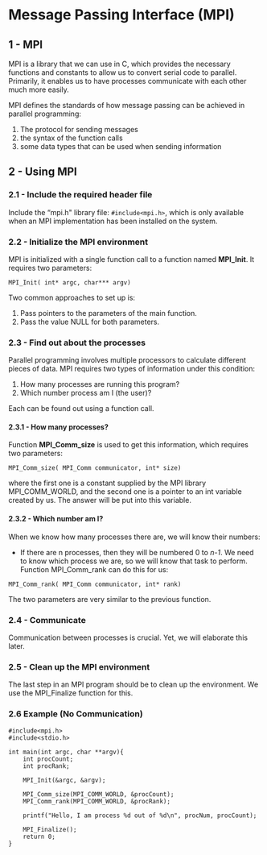 # Message Passing Interface (MPI)

## 1 - MPI
MPI is a library that we can use in C, which provides the necessary functions and constants to allow us to convert serial
code to parallel. Primarily, it enables us to have processes communicate with each other much more easily.

MPI defines the standards of how message passing can be achieved in parallel programming:
1. The protocol for sending messages
2. the syntax of the function calls
3. some data types that can be used when sending information


## 2 - Using MPI
### 2.1 - Include the required header file
Include the “mpi.h" library file: `#include<mpi.h>`, which is only available when an MPI implementation has been installed
on the system.

### 2.2 - Initialize the MPI environment
MPI is initialized with a single function call to a function named **MPI_Init**. It requires two parameters:
```
MPI_Init( int* argc, char*** argv)
```
Two common approaches to set up is:
1. Pass pointers to the parameters of the main function.
2. Pass the value NULL for both parameters.

### 2.3 - Find out about the processes
Parallel programming involves multiple processors to calculate different pieces of data. MPI requires two types of information
under this condition:
1. How many processes are running this program?
2. Which number process am I (the user)?

Each can be found out using a function call.

#### 2.3.1 - How many processes?
Function **MPI_Comm_size** is used to get this information, which requires two parameters:
``` 
MPI_Comm_size( MPI_Comm communicator, int* size)
```
where the first one is a constant supplied by the MPI library MPI_COMM_WORLD, and the second one is a pointer to an 
int variable created by us. The answer will be put into this variable.

#### 2.3.2 - Which number am I?
When we know how many processes there are, we will know their numbers:
- If there are n processes, then they will be numbered 0 to _n-1_.
We need to know which process we are, so we will know that task to perform. Function MPI_Comm_rank can do this for us:
``` 
MPI_Comm_rank( MPI_Comm communicator, int* rank)
```
The two parameters are very similar to the previous function.

### 2.4 - Communicate
Communication between processes is crucial. Yet, we will elaborate this later.


### 2.5 - Clean up the MPI environment
The last step in an MPI program should be to clean up the environment. We use the MPI_Finalize function for this.

### 2.6 Example (No Communication)
```
#include<mpi.h>
#include<stdio.h>

int main(int argc, char **argv){
    int procCount;
    int procRank;
    
    MPI_Init(&argc, &argv);
    
    MPI_Comm_size(MPI_COMM_WORLD, &procCount);
    MPI_Comm_rank(MPI_COMM_WORLD, &procRank);
    
    printf("Hello, I am process %d out of %d\n", procNum, procCount);
    
    MPI_Finalize();
    return 0;
}
```





